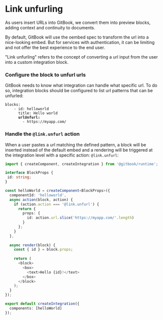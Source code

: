 # Link unfurling

As users insert URLs into GitBook, we convert them into preview blocks, adding context and continuity to documents.

By default, GitBook will use the oembed spec to transform the url into a nice-looking embed. But for services with authentication, it can be limiting and not offer the best experience to the end user.

"Link unfurling" refers to the concept of converting a url input from the user into a custom integration block.

### Configure the block to unfurl urls

GitBook needs to know what integration can handle what specific url. To do so, integration blocks should be configured to list url patterns that can be unfurled:

<pre class="language-yaml"><code class="lang-yaml">blocks:
    - id: helloworld
      title: Hello world
<strong>      urlUnfurl:
</strong>        - https://myapp.com/
</code></pre>

### Handle the `@link.unfurl` action

When a user pastes a url matching the defined pattern, a block will be inserted instead of the default embed and a rendering will be triggered at the integration level with a specific action: `@link.unfurl`:

```typescript
import { createComponent, createIntegration } from '@gitbook/runtime';

interface BlockProps {
 id: string;
}

const helloWorld = createComponent<BlockProps>({
  componentId: 'helloworld',
  async action(block, action) {
    if (action.action === '@link.unfurl') {
      return {
        props: {
          id: action.url.slice('https://myapp.com/'.length)
        }
      };
    }
  },
  
  async render(block) {
    const { id } = block.props;
  
    return (
      <block>
        <box>
          <text>Hello {id}!</text>
        </box>
      </block>
    );
  }
});

export default createIntegration({
  components: [helloWorld]
});
```
